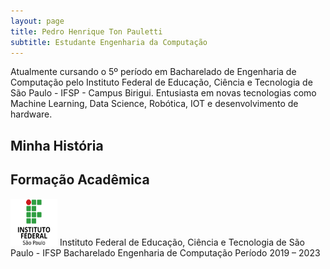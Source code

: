 ```yaml
---
layout: page
title: Pedro Henrique Ton Pauletti
subtitle: Estudante Engenharia da Computação
---
```


Atualmente cursando o 5º período em Bacharelado de Engenharia de Computação pelo Instituto Federal de Educação, Ciência e Tecnologia de São Paulo - IFSP - Campus Birigui. Entusiasta em novas tecnologias como Machine Learning, Data Science, Robótica, IOT e desenvolvimento de hardware.

## Minha História


## Formação Acadêmica 
<img src="assets/img/if.png" height="75" width="75"/> Instituto Federal de Educação, Ciência e Tecnologia de São Paulo - IFSP
                                                       Bacharelado Engenharia de Computação
                                                       Período  2019 – 2023

